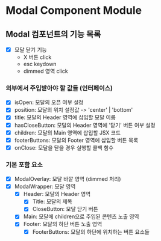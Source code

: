 # Modal Component Module

## Modal 컴포넌트의 기능 목록

- [x] 모달 닫기 기능
  - X 버튼 click
  - esc keydown
  - dimmed 영역 click

### 외부에서 주입받아야 할 값들 (인터페이스)

- [x] isOpen: 모달의 오픈 여부 설정
- [x] position: 모달의 위치 설정값 -> 'center' | 'bottom'
- [x] title: 모달의 Header 영역에 삽입할 모달 이름
- [x] hasCloseButton: 모달의 Header 영역에 '닫기' 버튼 여부 설정
- [x] children: 모달의 Main 영역에 삽입할 JSX 코드
- [x] footerButtons: 모달의 Footer 영역에 삽입할 버튼 목록
- [x] onClose: 모달을 닫을 경우 실행할 콜백 함수

### 기본 포함 요소

- [x] ModalOverlay: 모달 바깥 영역 (dimmed 처리)
- [x] ModalWrapper: 모달 영역
  - [x] Header: 모달의 Header 영역
    - [x] Title: 모달의 제목
    - [x] CloseButton: 모달 닫기 버튼
  - [x] Main: 모달에 children으로 주입된 콘텐츠 노출 영역
  - [x] Footer: 모달의 하단 버튼 노출 영역
    - [x] FooterButtons: 모달의 하단에 위치하는 버튼 요소들
